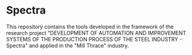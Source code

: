# Spectra
This repository contains the tools developed in the framework of the research project "DEVELOPMENT OF AUTOMATION AND IMPROVEMENT SYSTEMS OF THE PRODUCTION PROCESS OF THE STEEL INDUSTRY - Spectra" and applied in the "Mill Thrace" industry.
